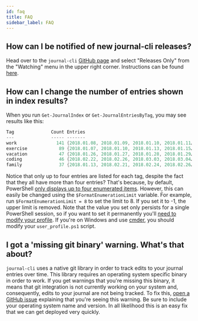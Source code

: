 ```yaml
---
id: faq
title: FAQ
sidebar_label: FAQ
---
```


## How can I be notified of new journal-cli releases?

Head over to the `journal-cli` [GitHub page](https://github.com/refactorsaurusrex/journal-cli) and select "Releases Only" from the "Watching" menu in the upper right corner. Instructions can be found [here](https://help.github.com/en/github/receiving-notifications-about-activity-on-github/watching-and-unwatching-releases-for-a-repository#watching-releases-for-a-repository). 

## How can I change the number of entries shown in index results?

When you run `Get-JournalIndex` or `Get-JournalEntriesByTag`, you may see results like this:

```powershell
Tag              Count Entries
---              ----- -------
work               141 {2018.01.08, 2018.01.09, 2018.01.10, 2018.01.11…}
exercise            89 {2018.01.07, 2018.01.10, 2018.01.13, 2018.01.15…}
vacation            47 {2018.01.26, 2018.01.27, 2018.01.28, 2018.01.29…}
coding              46 {2018.02.22, 2018.02.26, 2018.03.03, 2018.03.04…}
family              37 {2018.01.13, 2018.02.21, 2018.02.24, 2018.02.26…}
```

Notice that only up to four entries are listed for each tag, despite the fact that they all have more than four entries? That's because, by default, PowerShell [only displays up to four enumerated items](https://docs.microsoft.com/en-us/powershell/module/microsoft.powershell.core/about/about_preference_variables?view=powershell-6#formatenumerationlimit). However, this can easily be changed using the `$FormatEnumerationLimit` variable. For example, run `$FormatEnumerationLimit = 8` to set the limit to 8. If you set it to -1, the upper limit is removed. Note that the value you set only persists for a single PowerShell session, so if you want to set it permanently you'll [need to modify your profile](https://docs.microsoft.com/en-us/powershell/module/microsoft.powershell.core/about/about_profiles?view=powershell-6). If you're on Windows and use [cmder](https://cmder.net/), you should modify your `user_profile.ps1` script. 

## I got a 'missing git binary' warning. What's that about?

`journal-cli` uses a native git library in order to track edits to your journal entries over time. This library requires an operating system specific binary in order to work. If you get warnings that you're missing this binary, it means that git integration is not currently working on your system and, consequently, edits to your journal are not being tracked. To fix this, [open a GitHub issue](https://github.com/refactorsaurusrex/journal-cli/issues) explaining that you're seeing this warning. Be sure to include your operating system name and version. In all likelihood this is an easy fix that we can get deployed very quickly.